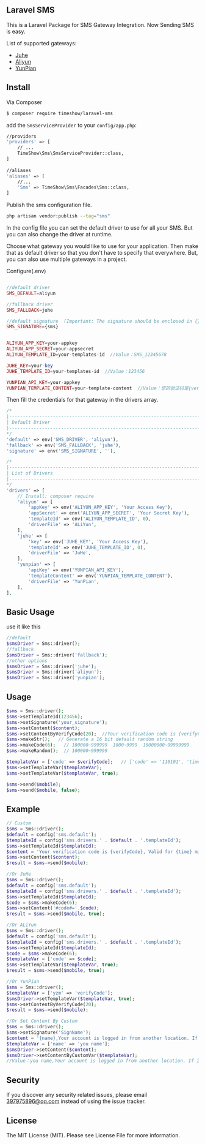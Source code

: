 ## Laravel SMS

This is a Laravel Package for SMS Gateway Integration. Now Sending SMS is easy.

List of supported gateways:
- [Juhe](https://www.juhe.cn/)
- [Aliyun](https://www.aliyun.com/product/sms)
- [YunPian](https://www.yunpian.com/)

## Install

Via Composer

```bash
$ composer require timeshow/laravel-sms
```

add the `SmsServiceProvider` to your `config/app.php`:

``` bash
//providers
'providers' => [
    // ...
    TimeShow\Sms\SmsServiceProvider::class,
]
    
//aliases
'aliases' => [
    //...
    'Sms' => TimeShow\Sms\Facades\Sms::class,    
]
```

Publish the sms configuration file.

``` bash
php artisan vendor:publish --tag="sms"
```

In the config file you can set the default driver to use for all your SMS. But you can also change the driver at
runtime.

Choose what gateway you would like to use for your application. Then make that as default driver so that you don't have
to specify that everywhere. But, you can also use multiple gateways in a project.

Configure(.env)
```php

//default driver
SMS_DEFAULT=aliyun

//fallback driver
SMS_FALLBACK=juhe

//default signature  (Important: The signature should be enclosed in {})
SMS_SIGNATURE={sms}


ALIYUN_APP_KEY=your-appkey
ALIYUN_APP_SECRET=your-appsecret
ALIYUN_TEMPLATE_ID=your-templates-id  //Value：SMS_12345678

JUHE_KEY=your-key
JUHE_TEMPLATE_ID=your-templates-id  //Value：123456

YUNPIAN_API_KEY=your-appkey
YUNPIAN_TEMPLATE_CONTENT=your-template-content  //Value：您的验证码是{verifyCode}，有效期为{time}分钟，请尽快验证
```

Then fill the credentials for that gateway in the drivers array.

```php
/*
|--------------------------------------------------------------------------
| Default Driver
|--------------------------------------------------------------------------
*/
'default' => env('SMS_DRIVER', 'aliyun'),
'fallback' => env('SMS_FALLBACK', 'juhe'),
'signature' => env('SMS_SIGNATURE', ''),

/*
|--------------------------------------------------------------------------
| List of Drivers
|--------------------------------------------------------------------------
*/
'drivers' => [
    // Install: composer require
    'aliyun' => [
        'appKey' => env('ALIYUN_APP_KEY', 'Your Access Key'),
        'appSecret' => env('ALIYUN_APP_SECRET', 'Your Secret Key'),
        'templateId' => env('ALIYUN_TEMPLATE_ID', 0),
        'driverFile' => 'ALiYun',
    ],
    'juhe' => [
        'key' => env('JUHE_KEY', 'Your Access Key'),
        'templateId' => env('JUHE_TEMPLATE_ID', 0),
        'driverFile' => 'JuHe',
    ],
    'yunpian' => [
        'apiKey' => env('YUNPIAN_API_KEY'),
        'templateContent' => env('YUNPIAN_TEMPLATE_CONTENT'),
        'driverFile' => 'YunPian',
    ],
],
```

## Basic Usage
use it like this

```php
//default
$smsDriver = Sms::driver();
//fallback
$smsDriver = Sms::driver('fallback');
//other options
$smsDriver = Sms::driver('juhe');
$smsDriver = Sms::driver('aliyun');
$smsDriver = Sms::driver('yunpian');
```

## Usage

```php
$sms = Sms::driver();
$sms->setTemplateId(123456);
$sms->setSignature('your_signature');
$sms->setContent($content);
$sms->setContentByVerifyCode(20);  //Your verification code is {verifyCode}, valid for 20 minutes
$sms->makeStr();   // Generate a 16 bit default random string
$sms->makeCode(6);   // 100000~999999  1000~9999  10000000~99999999
$sms->makeRandom();  // 100000~999999

$templateVar = ['code' => $verifyCode];   // ['code' => '110101', 'time' =>'10']
$sms->setTemplateVar($templateVar);
$sms->setTemplateVar($templateVar, true);

$sms->send($mobile);
$sms->send($mobile, false);
```

## Example
```php
// Custom
$sms = Sms::driver();
$default = config('sms.default');
$templateId = config('sms.drivers.' . $default . '.templateId');
$sms->setTemplateId($templateId);
$content = 'Your verification code is {verifyCode}, Valid for {time} minutes';
$sms->setContent($content);
$result = $sms->send($mobile);

//Or JuHe
$sms = Sms::driver();
$default = config('sms.default');
$templateId = config('sms.drivers.' . $default . '.templateId');
$sms->setTemplateId($templateId);
$code = $sms->makeCode(6);
$sms->setContent('#code#='.$code);
$result = $sms->send($mobile, true);

//Or ALiYun
$sms = Sms::driver();
$default = config('sms.default');
$templateId = config('sms.drivers.' . $default . '.templateId');
$sms->setTemplateId($templateId);
$code = $sms->makeCode(6);
$templateVar = ['code' => $code];
$sms->setTemplateVar($templateVar, true);
$result = $sms->send($mobile, true);

//Or YunPian
$sms = Sms::driver();
$templateVar = ['yzm' => 'verifyCode'];
$smsDriver->setTemplateVar($templateVar, true);
$sms->setContentByVerifyCode(20);
$result = $sms->send($mobile);

//Or Set Content By Custom
$sms = Sms::driver();
$sms->setSignature('SignName');
$content = '{name},Your account is logged in from another location. If it was not for you, please change the password in a timely manner';  //content
$templateVar = ['name' => 'you name']; 
$smsDriver->setContent($content);
$smsDriver->setContentByCustomVar($templateVar);
//Value：you name,Your account is logged in from another location. If it was not for you, please change the password in a timely manner
```

## Security
If you discover any security related issues, please email 397975896@qq.com instead of using the issue tracker.

## License
The MIT License (MIT). Please see License File for more information.